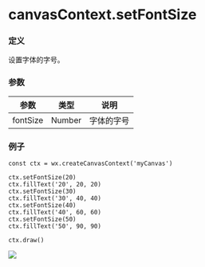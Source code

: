<!-- https://mp.weixin.qq.com/debug/wxadoc/dev/api/canvas/set-font-size.html -->

canvasContext.setFontSize
=========================

### 定义

设置字体的字号。

### 参数

  参数       |  类型     |  说明    
-------------|-----------|----------
  fontSize   |  Number   |字体的字号

### 例子

    const ctx = wx.createCanvasContext('myCanvas')
    
    ctx.setFontSize(20)
    ctx.fillText('20', 20, 20)
    ctx.setFontSize(30)
    ctx.fillText('30', 40, 40)
    ctx.setFontSize(40)
    ctx.fillText('40', 60, 60)
    ctx.setFontSize(50)
    ctx.fillText('50', 90, 90)
    
    ctx.draw()
    

![](https://mp.weixin.qq.com/debug/wxadoc/dev/image/canvas/font-size.png?t=201828)
